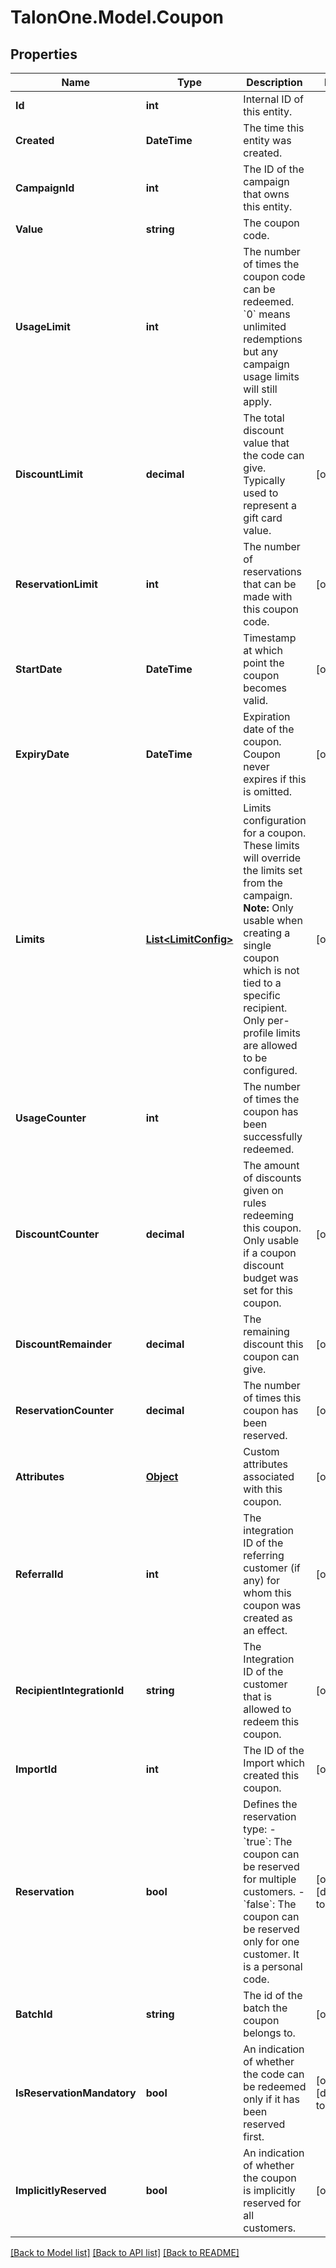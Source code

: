 # TalonOne.Model.Coupon
## Properties

Name | Type | Description | Notes
------------ | ------------- | ------------- | -------------
**Id** | **int** | Internal ID of this entity. | 
**Created** | **DateTime** | The time this entity was created. | 
**CampaignId** | **int** | The ID of the campaign that owns this entity. | 
**Value** | **string** | The coupon code. | 
**UsageLimit** | **int** | The number of times the coupon code can be redeemed. &#x60;0&#x60; means unlimited redemptions but any campaign usage limits will still apply.  | 
**DiscountLimit** | **decimal** | The total discount value that the code can give. Typically used to represent a gift card value.  | [optional] 
**ReservationLimit** | **int** | The number of reservations that can be made with this coupon code.  | [optional] 
**StartDate** | **DateTime** | Timestamp at which point the coupon becomes valid. | [optional] 
**ExpiryDate** | **DateTime** | Expiration date of the coupon. Coupon never expires if this is omitted. | [optional] 
**Limits** | [**List&lt;LimitConfig&gt;**](LimitConfig.md) | Limits configuration for a coupon. These limits will override the limits set from the campaign.  **Note:** Only usable when creating a single coupon which is not tied to a specific recipient. Only per-profile limits are allowed to be configured.  | [optional] 
**UsageCounter** | **int** | The number of times the coupon has been successfully redeemed. | 
**DiscountCounter** | **decimal** | The amount of discounts given on rules redeeming this coupon. Only usable if a coupon discount budget was set for this coupon. | [optional] 
**DiscountRemainder** | **decimal** | The remaining discount this coupon can give. | [optional] 
**ReservationCounter** | **decimal** | The number of times this coupon has been reserved. | [optional] 
**Attributes** | [**Object**](.md) | Custom attributes associated with this coupon. | [optional] 
**ReferralId** | **int** | The integration ID of the referring customer (if any) for whom this coupon was created as an effect. | [optional] 
**RecipientIntegrationId** | **string** | The Integration ID of the customer that is allowed to redeem this coupon. | [optional] 
**ImportId** | **int** | The ID of the Import which created this coupon. | [optional] 
**Reservation** | **bool** | Defines the reservation type: - &#x60;true&#x60;: The coupon can be reserved for multiple customers. - &#x60;false&#x60;: The coupon can be reserved only for one customer. It is a personal code.  | [optional] [default to true]
**BatchId** | **string** | The id of the batch the coupon belongs to. | [optional] 
**IsReservationMandatory** | **bool** | An indication of whether the code can be redeemed only if it has been reserved first. | [optional] [default to false]
**ImplicitlyReserved** | **bool** | An indication of whether the coupon is implicitly reserved for all customers. | [optional] 

[[Back to Model list]](../README.md#documentation-for-models) [[Back to API list]](../README.md#documentation-for-api-endpoints) [[Back to README]](../README.md)

